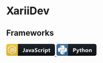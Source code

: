 # XariiDev

## Frameworks
 <a href="#">
    <img src="icons/js.png" alt="javascript" style="vertical-align:top margin:6px 4px">
    <img src="icons/python.png" alt="python" style="vertical-align:top margin:6px 4px">
  </a>

<!--
**xariidev/xariidev** is a ✨ _special_ ✨ repository because its `README.md` (this file) appears on your GitHub profile.

Here are some ideas to get you started:

- 🔭 I’m currently working on ...
- 🌱 I’m currently learning ...
- 👯 I’m looking to collaborate on ...
- 🤔 I’m looking for help with ...
- 💬 Ask me about ...
- 📫 How to reach me: ...
- 😄 Pronouns: ...
- ⚡ Fun fact: ...
-->
